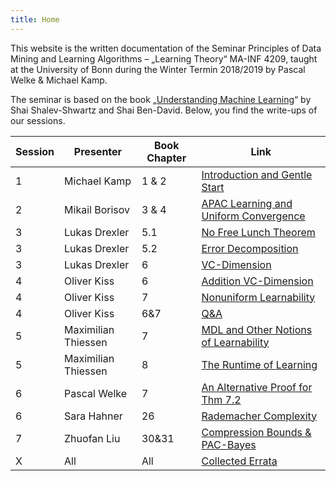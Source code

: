 ```yaml
---
title: Home
---
```


This website is the written documentation of the Seminar Principles of Data Mining and Learning Algorithms – „Learning Theory“ MA-INF 4209, taught at the University of Bonn during the Winter Termin 2018/2019 by Pascal Welke & Michael Kamp.

The seminar is based on the book „[Understanding Machine Learning](http://www.cs.huji.ac.il/~shais/UnderstandingMachineLearning/)“ by Shai Shalev-Shwartz and Shai Ben-David.
Below, you find the write-ups of our sessions.

| Session | Presenter | Book Chapter | Link |
|---------|-----------|--------------|------|
| 1 | Michael Kamp | 1 & 2 | [Introduction and Gentle Start](s01_IntroAndGentleStart.md) |
| 2 | Mikail Borisov | 3 & 4 | [APAC Learning and Uniform Convergence](s02_Chap3AndChap4.md) |
| 3 | Lukas Drexler | 5.1 | [No Free Lunch Theorem](s03_NoFreeLunch.md) |
| 3 | Lukas Drexler | 5.2 | [Error Decomposition](s03_ErrorDecomposition.md) |
| 3 | Lukas Drexler | 6 | [VC-Dimension](s03_VC-Dimension.md) |
| 4 | Oliver Kiss | 6 | [Addition VC-Dimension](s04_Addition_VC_Dimension.md) |
| 4 | Oliver Kiss | 7 | [Nonuniform Learnability](s04_NonuniformLearnability.md) |
| 4 | Oliver Kiss | 6&7 | [Q&A](s04_Chapter6_7Discussions.md) |
| 5 | Maximilian Thiessen | 7 | [MDL and Other Notions of Learnability](s05_Chapter7Part2.md) |
| 5 | Maximilian Thiessen | 8 | [The Runtime of Learning](s05_Chapter8.md) |
| 6 | Pascal Welke | 7 | [An Alternative Proof for Thm 7.2](s06_AProofForThm7.2.md) |
| 6 | Sara Hahner | 26 | [Rademacher Complexity](s06_chap26_RademacherComplexities.md) |
| 7 | Zhuofan Liu | 30&31 | [Compression Bounds & PAC-Bayes](s07_Chapter30Chap31.md) |
| X | All | All | [Collected Errata](s10_Errata.md) |



<!-- ## Table of Contents

{% for p in site.pages %}
- [{{p.title}}]({{site.baseurl}}{{p.url}})
{% endfor %}
 -->
